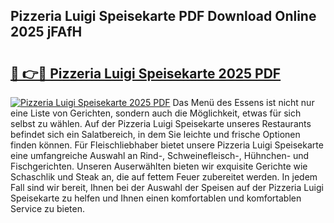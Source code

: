## Pizzeria Luigi Speisekarte PDF Download Online 2025 jFAfH

# <h2><a href="http://gc6xy1.nevu.top/?p=Pizzeria+Luigi+Speisekarte">🔗 👉🔴 Pizzeria Luigi Speisekarte 2025 PDF</a></h2>

[![Pizzeria Luigi Speisekarte 2025 PDF](https://i.imgur.com/dBaPXMq.png)](http://gc6xy1.nevu.top/?p=Pizzeria+Luigi+Speisekarte)
Das Menü des Essens ist nicht nur eine Liste von Gerichten, sondern auch die Möglichkeit, etwas für sich selbst zu wählen. Auf der Pizzeria Luigi Speisekarte unseres Restaurants befindet sich ein Salatbereich, in dem Sie leichte und frische Optionen finden können. Für Fleischliebhaber bietet unsere Pizzeria Luigi Speisekarte eine umfangreiche Auswahl an Rind-, Schweinefleisch-, Hühnchen- und Fischgerichten. Unseren Auserwählten bieten wir exquisite Gerichte wie Schaschlik und Steak an, die auf fettem Feuer zubereitet werden. In jedem Fall sind wir bereit, Ihnen bei der Auswahl der Speisen auf der Pizzeria Luigi Speisekarte zu helfen und Ihnen einen komfortablen und komfortablen Service zu bieten.
